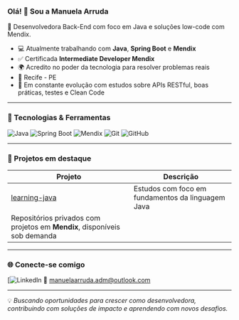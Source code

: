 ### Olá! 👋 Sou a Manuela Arruda

🎯 Desenvolvedora Back-End com foco em Java e soluções low-code com Mendix.

- 💻 Atualmente trabalhando com **Java**, **Spring Boot** e **Mendix**
- ✅ Certificada **Intermediate Developer Mendix**
- 🌍 Acredito no poder da tecnologia para resolver problemas reais
- 📍 Recife - PE
- 🌱 Em constante evolução com estudos sobre APIs RESTful, boas práticas, testes e Clean Code

---

### 🧰 Tecnologias & Ferramentas

![Java](https://img.shields.io/badge/Java-ED8B00?style=for-the-badge&logo=java&logoColor=white)
![Spring Boot](https://img.shields.io/badge/Spring_Boot-6DB33F?style=for-the-badge&logo=spring-boot&logoColor=white)
![Mendix](https://img.shields.io/badge/Mendix-003BFF?style=for-the-badge&logo=mendix&logoColor=white)
![Git](https://img.shields.io/badge/Git-F05032?style=for-the-badge&logo=git&logoColor=white)
![GitHub](https://img.shields.io/badge/GitHub-000?style=for-the-badge&logo=github&logoColor=white)

---

### 📌 Projetos em destaque

| Projeto | Descrição |
|--------|------------|
| [learning-java](https://github.com/manuelaarrudadev/learning-java) | Estudos com foco em fundamentos da linguagem Java |
| Repositórios privados com projetos em **Mendix**, disponíveis sob demanda |

---

### 🌐 Conecte-se comigo

[![LinkedIn](www.linkedin.com/in/manuela-arruda-a794581a1)
📧 manuelaarruda.adm@outlook.com

---

💡 *Buscando oportunidades para crescer como desenvolvedora, contribuindo com soluções de impacto e aprendendo com novos desafios.*
